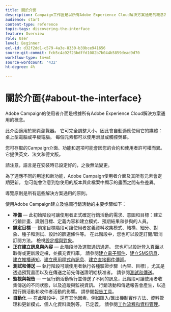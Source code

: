 ```yaml
---
title: 關於介面
description: Campaign工作區是以所有Adobe Experience Cloud解決方案通用的概念為基礎。
audience: start
content-type: reference
topic-tags: discovering-the-interface
feature: Overview
role: User
level: Beginner
exl-id: d32f2dd1-c579-4a3e-8330-b39bce941656
source-git-commit: fcb5c4a92f23bdffd1082b7b044b5859dead9d70
workflow-type: tm+mt
source-wordcount: '432'
ht-degree: 4%

---
```


# 關於介面{#about-the-interface}

Adobe Campaign的使用者介面是根據所有Adobe Experience Cloud解決方案通用的概念。

此介面適用於網頁瀏覽器。 它可完全調整大小，因此會自動適應使用它的媒體：桌上型電腦或平板電腦。 每個元素都可以使用滑鼠或觸控熒幕。

您可存取的Campaign介面、功能和選項可能會因您的合約和使用者許可權而異。 它提供英文、法文和德文版。

請注意，語言是在安裝時已設定好的，之後無法變更。

為了適應不同的用途和新功能，Adobe Campaign使用者介面及其所有元素會定期更新。 您可能會注意到您使用的版本與此檔案中顯示的畫面之間有些差異。

導覽原則是所有這些解決方案通用的原則。

使用Adobe Campaign建立及協調行銷活動的主要步驟如下：

* **準備** — 此初始階段可讓使用者正式確定行銷活動的需求、意圖和目標：建立行銷計畫、識別目標、定義內容和建立模式、預期結果和參與的人員。
* **鎖定目標** — 鎖定目標階段可讓使用者定義資料收集模式、結構、細分、對象、種子和測試、設計的篩選條件等。 在此階段中，您也可以設定訂閱/取消訂閱方法。 檢視[設定檔與對象](../../audiences/using/about-profiles.md)。
* **正在建立訊息與內容** — 此階段涉及選取[通訊通道](../../channels/using/get-started-communication-channels.md)。 您也可以設計[登入頁面](../../channels/using/getting-started-with-landing-pages.md)以取得或更新設定檔，並擴充資料庫。 請參閱[建立電子郵件](../../channels/using/creating-an-email.md)、[建立SMS訊息](../../channels/using/creating-an-sms-message.md)、[建立推播通知](../../channels/using/preparing-and-sending-a-push-notification.md)、[建立應用程式內訊息](../../channels/using/about-in-app-messaging.md)、[建立直接郵件傳遞](../../channels/using/creating-the-direct-mail.md)。
* **測試和傳送** — 執行階段可讓使用者執行各種驗證步驟（內容、目標），尤其是透過預覽畫面以及在傳送之前先傳送證明給核准者。 請參閱[測試和傳送](../../sending/using/get-started-sending-messages.md)。
* **監視與報告** — 一旦行銷活動執行並傳送了不同的訊息，此階段可讓使用者收集傳送的不同狀態，以及追蹤與監視資訊。 行銷活動和傳遞報告會產生，以追蹤行銷活動和收件者活動的影響。 請參閱[報告工具](../../reporting/using/about-dynamic-reports.md)。
* **自動化** — 在此階段中，還有其他因素，例如匯入/匯出機制實作方法、資料管理和更新模式、個人化資料識別等。 已定義。 請參閱[工作流程和資料管理](../../automating/using/get-started-workflows.md)。
